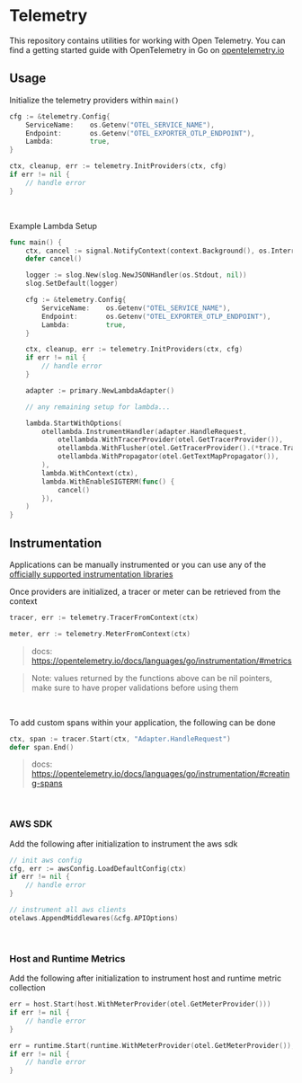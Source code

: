 # Telemetry

This repository contains utilities for working with Open Telemetry. You can find a getting started guide with OpenTelemetry in Go on [opentelemetry.io](https://opentelemetry.io/docs/languages/go/getting-started/)

## Usage

Initialize the telemetry providers within `main()`

```go
cfg := &telemetry.Config{
    ServiceName:    os.Getenv("OTEL_SERVICE_NAME"),
    Endpoint:       os.Getenv("OTEL_EXPORTER_OTLP_ENDPOINT"),
    Lambda:         true,
}

ctx, cleanup, err := telemetry.InitProviders(ctx, cfg)
if err != nil {
    // handle error
}
```

<br />

Example Lambda Setup

```go
func main() {
    ctx, cancel := signal.NotifyContext(context.Background(), os.Interrupt)
    defer cancel()

    logger := slog.New(slog.NewJSONHandler(os.Stdout, nil))
    slog.SetDefault(logger)

    cfg := &telemetry.Config{
        ServiceName:    os.Getenv("OTEL_SERVICE_NAME"),
        Endpoint:       os.Getenv("OTEL_EXPORTER_OTLP_ENDPOINT"),
        Lambda:         true,
    }

    ctx, cleanup, err := telemetry.InitProviders(ctx, cfg)
    if err != nil {
        // handle error
    }

    adapter := primary.NewLambdaAdapter()

    // any remaining setup for lambda...

    lambda.StartWithOptions(
        otellambda.InstrumentHandler(adapter.HandleRequest,
            otellambda.WithTracerProvider(otel.GetTracerProvider()),
            otellambda.WithFlusher(otel.GetTracerProvider().(*trace.TracerProvider)),
            otellambda.WithPropagator(otel.GetTextMapPropagator()),
        ),
        lambda.WithContext(ctx),
        lambda.WithEnableSIGTERM(func() {
            cancel()
        }),
    )
}
```

## Instrumentation

Applications can be manually instrumented or you can use any of the [officially supported instrumentation libraries](https://github.com/open-telemetry/opentelemetry-go-contrib/tree/main/instrumentation)

Once providers are initialized, a tracer or meter can be retrieved from the context

```go
tracer, err := telemetry.TracerFromContext(ctx)
```

```go
meter, err := telemetry.MeterFromContext(ctx)
```

> docs: https://opentelemetry.io/docs/languages/go/instrumentation/#metrics

> Note: values returned by the functions above can be nil pointers, make sure to have proper validations before using them

<br />

To add custom spans within your application, the following can be done

```go
ctx, span := tracer.Start(ctx, "Adapter.HandleRequest")
defer span.End()
```

> docs: https://opentelemetry.io/docs/languages/go/instrumentation/#creating-spans

<br />

### AWS SDK

Add the following after initialization to instrument the aws sdk

```go
// init aws config
cfg, err := awsConfig.LoadDefaultConfig(ctx)
if err != nil {
    // handle error
}

// instrument all aws clients
otelaws.AppendMiddlewares(&cfg.APIOptions)
```

<br />

### Host and Runtime Metrics

Add the following after initialization to instrument host and runtime metric collection

```go
err = host.Start(host.WithMeterProvider(otel.GetMeterProvider()))
if err != nil {
    // handle error
}

err = runtime.Start(runtime.WithMeterProvider(otel.GetMeterProvider()), runtime.WithMinimumReadMemStatsInterval(time.Second))
if err != nil {
    // handle error
}
```
